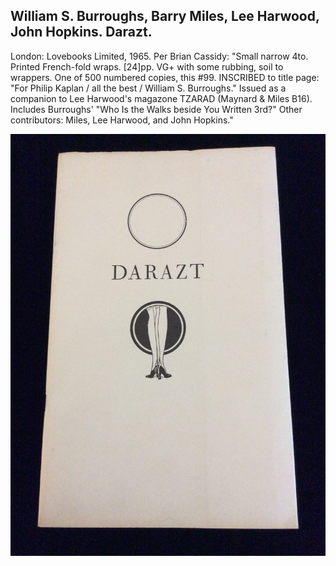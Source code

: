 ## William S. Burroughs, Barry Miles, Lee Harwood, John Hopkins. Darazt.

London: Lovebooks Limited, 1965. Per Brian Cassidy: "Small narrow 4to. Printed French-fold wraps. [24]pp. VG+ with some rubbing, soil to wrappers. One of 500 numbered copies, this #99. INSCRIBED to title page: "For Philip Kaplan / all the best / William S. Burroughs." Issued as a companion to Lee Harwood's magazone TZARAD (Maynard & Miles B16). Includes Burroughs' "Who Is the Walks beside You Written 3rd?" Other contributors: Miles, Lee Harwood, and John Hopkins." 

![Darazt](../assets/images/darazt-1.jpg)
